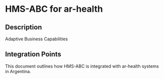 # HMS-ABC for ar-health

## Description

Adaptive Business Capabilities

## Integration Points

This document outlines how HMS-ABC is integrated with ar-health systems in Argentina.
